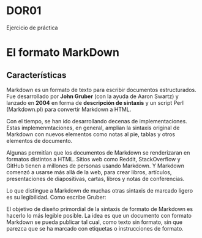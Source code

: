 # DOR01
Ejercicio de práctica
# El formato MarkDown
## Características

Markdown es un formato de texto para escribir documentos estructurados. Fue desarrollado por **John Gruber** (con la ayuda de Aaron Swartz) y lanzado en **2004** en forma de **descripción de sintaxis** y un script Perl (Markdown.pl) para convertir Markdown a HTML. 

Con el tiempo, se han ido desarrollando decenas de implementaciones. Estas implemenmtaciones, en general, amplian la sintaxis original de Markdown con nuevos elementos como notas al pie, tablas y otros elementos de documento.

Algunas permitían que los documentos de Markdown se renderizaran en formatos distintos a HTML. Sitios web como Reddit, StackOverflow y GitHub tienen a millones de personas usando Markdown. Y Markdown comenzó a usarse más allá de la web, para crear libros, artículos, presentaciones de diapositivas, cartas, libros y notas de conferencias.

Lo que distingue a Markdown de muchas otras sintaxis de marcado ligero es su legibilidad. Como escribe Gruber:

El objetivo de diseño primordial de la sintaxis de formato de Markdown es hacerlo lo más legible posible. La idea es que un documento con formato Markdown se pueda publicar tal cual, como texto sin formato, sin que parezca que se ha marcado con etiquetas o instrucciones de formato.
